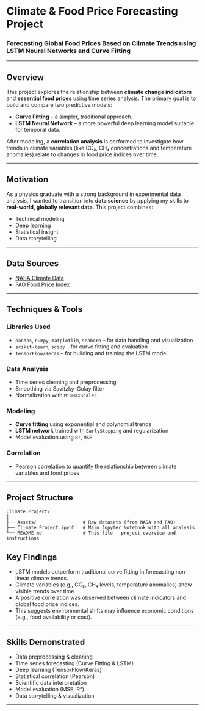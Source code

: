 # Climate & Food Price Forecasting Project

### Forecasting Global Food Prices Based on Climate Trends using LSTM Neural Networks and Curve Fitting

---

##  Overview

This project explores the relationship between **climate change indicators** and **essential food prices** using time series analysis. The primary goal is to build and compare two predictive models:

- **Curve Fitting** – a simpler, traditional approach.
- **LSTM Neural Network** – a more powerful deep learning model suitable for temporal data.

After modeling, a **correlation analysis** is performed to investigate how trends in climate variables (like CO₂, CH₄ concentrations and temperature anomalies) relate to changes in food price indices over time.

---

## Motivation

As a physics graduate with a strong background in experimental data analysis, I wanted to transition into **data science** by applying my skills to **real-world, globally relevant data**. This project combines:

- Technical modeling
- Deep learning
- Statistical insight
- Data storytelling

---

## Data Sources

- [NASA Climate Data](https://science.nasa.gov/climate-change/)
- [FAO Food Price Index](https://www.fao.org/worldfoodsituation/foodpricesindex/en/)

---

## Techniques & Tools

### Libraries Used
- `pandas`, `numpy`, `matplotlib`, `seaborn` – for data handling and visualization
- `scikit-learn`, `scipy` – for curve fitting and evaluation
- `TensorFlow/Keras` – for building and training the LSTM model

### Data Analysis
- Time series cleaning and preprocessing
- Smoothing via Savitzky–Golay filter
- Normalization with `MinMaxScaler`

###  Modeling
- **Curve fitting** using exponential and polynomial trends
- **LSTM network** trained with `EarlyStopping` and regularization
- Model evaluation using `R²`, `MSE`

### Correlation
- Pearson correlation to quantify the relationship between climate variables and food prices

---

## Project Structure

```
Climate_Project/
│
├── Assets/                 # Raw datasets (from NASA and FAO)
├── Climate_Project.ipynb   # Main Jupyter Notebook with all analysis
└── README.md               # This file – project overview and instructions
```

## Key Findings

- LSTM models outperform traditional curve fitting in forecasting non-linear climate trends.
- Climate variables (e.g., CO₂, CH₄ levels, temperature anomalies) show visible trends over time.
- A positive correlation was observed between climate indicators and global food price indices.
- This suggests environmental shifts may influence economic conditions (e.g., food availability or cost).

---

## Skills Demonstrated

- Data preprocessing & cleaning
- Time series forecasting (Curve Fitting & LSTM)
- Deep learning (TensorFlow/Keras)
- Statistical correlation (Pearson)
- Scientific data interpretation
- Model evaluation (MSE, R²)
- Data storytelling & visualization

---
